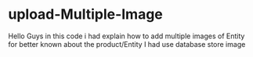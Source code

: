 # upload-Multiple-Image
Hello Guys in this code i had explain how to add multiple images of Entity for better known about the product/Entity
I had use database store image 
